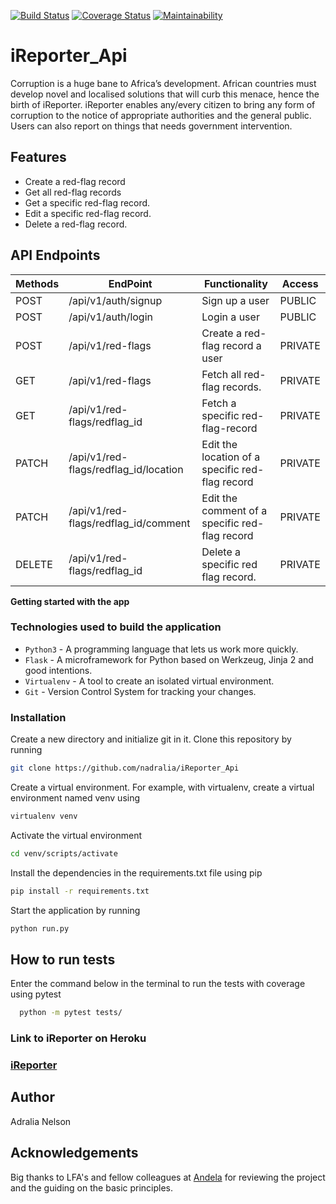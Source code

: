 [![Build Status](https://travis-ci.org/nadralia/iReporter_Api.svg?branch=data_structures)](https://travis-ci.org/nadralia/iReporter_Api)
[![Coverage Status](https://coveralls.io/repos/github/nadralia/iReporter_Api/badge.svg?branch=data_structures)](https://coveralls.io/github/nadralia/iReporter_Api?branch=data_structures)
[![Maintainability](https://api.codeclimate.com/v1/badges/4ebc197ca3dd76fa3ef7/maintainability)](https://codeclimate.com/github/nadralia/iReporter_Api/maintainability)

# iReporter_Api
Corruption is a huge bane to Africa’s development. African countries must develop novel and localised solutions that will curb this menace, hence the birth of iReporter. iReporter enables any/every citizen to bring any form of corruption to the notice of appropriate authorities and the general public. Users can also report on things that needs government intervention.


## Features 
- Create a red-flag record
- Get all red-flag records
- Get a specific red-flag record.
- Edit a specific red-flag record.
- Delete a red-flag record.

## API Endpoints
| Methods | EndPoint                               | Functionality                                   |Access
| ------- | -------------------------------------- | ----------------------------------------------- |------
| POST    | /api/v1/auth/signup                    | Sign up a user                                  |PUBLIC
| POST    | /api/v1/auth/login                     | Login a user                                    |PUBLIC
| POST    | /api/v1/red-flags                      | Create a red-flag record a user                 |PRIVATE
| GET     | /api/v1/red-flags                      | Fetch all red-flag records.                     |PRIVATE
| GET     | /api/v1/red-flags/redflag_id           | Fetch a specific red-flag-record                |PRIVATE
| PATCH   | /api/v1/red-flags/redflag_id/location  | Edit the location of a specific red-flag record |PRIVATE
| PATCH   | /api/v1/red-flags/redflag_id/comment   | Edit the comment of a specific red-flag record  |PRIVATE
| DELETE  | /api/v1/red-flags/redflag_id           | Delete a specific red flag record.              |PRIVATE


**Getting started with the app**

### Technologies used to build the application
- `Python3` - A programming language that lets us work more quickly.
- `Flask` - A microframework for Python based on Werkzeug, Jinja 2 and good intentions.
- `Virtualenv` - A tool to create an isolated virtual environment.
- `Git` - Version Control System for tracking your changes.
### Installation

Create a new directory and initialize git in it. Clone this repository by running

```sh
git clone https://github.com/nadralia/iReporter_Api
```

Create a virtual environment. For example, with virtualenv, create a virtual environment named venv using

```sh
virtualenv venv
```

Activate the virtual environment

```sh
cd venv/scripts/activate
```

Install the dependencies in the requirements.txt file using pip

```sh
pip install -r requirements.txt
```

Start the application by running

```sh
python run.py
```
## How to run tests

Enter the command below in the terminal to run the tests with coverage using
 pytest

```sh
  python -m pytest tests/
```
### Link to iReporter on Heroku

### [iReporter](https://nadralia-ireporter.herokuapp.com)

## Author

Adralia Nelson

## Acknowledgements

Big thanks to LFA's and fellow colleagues at [Andela](https://andela.com) for reviewing the project and the guiding on the basic principles.